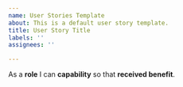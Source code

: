 ```yaml
---
name: User Stories Template
about: This is a default user story template.
title: User Story Title
labels: ''
assignees: ''

---
```


As a **role** I can **capability** so that **received benefit**.

